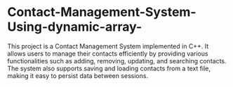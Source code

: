 # Contact-Management-System-Using-dynamic-array-
This project is a Contact Management System implemented in C++. It allows users to manage their contacts efficiently by providing various functionalities such as adding, removing, updating, and searching contacts. The system also supports saving and loading contacts from a text file, making it easy to persist data between sessions.  
